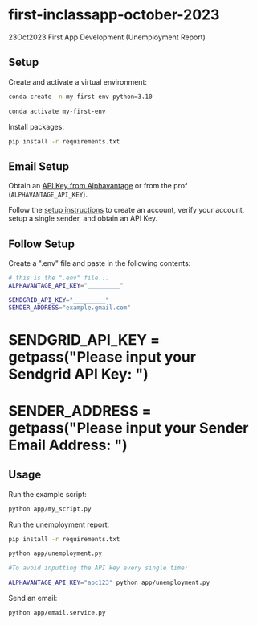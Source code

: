 # first-inclassapp-october-2023
23Oct2023 First App Development (Unemployment Report) 

## Setup

Create and activate a virtual environment:

```sh
conda create -n my-first-env python=3.10

conda activate my-first-env
```

Install packages:
```sh
pip install -r requirements.txt
```

## Email Setup
Obtain an [API Key from Alphavantage](https://www.alphavantage.co/support/#api-key) or from the prof (`ALPHAVANTAGE_API_KEY`).

Follow the [setup instructions](https://github.com/prof-rossetti/intro-to-python/blob/main/notes/python/packages/sendgrid.md) to create an account, verify your account, setup a single sender, and obtain an API Key.


## Follow Setup
Create a ".env" file and paste in the following contents:

```sh
# this is the ".env" file...
ALPHAVANTAGE_API_KEY="_________"

SENDGRID_API_KEY="_________"
SENDER_ADDRESS="example.gmail.com"
```



# SENDGRID_API_KEY = getpass("Please input your Sendgrid API Key: ")
# SENDER_ADDRESS = getpass("Please input your Sender Email Address: ")


## Usage

Run the example script:

```sh
python app/my_script.py
```

Run the unemployment report:
```sh
pip install -r requirements.txt

python app/unemployment.py

#To avoid inputting the API key every single time:

ALPHAVANTAGE_API_KEY="abc123" python app/unemployment.py
```


Send an email:
```sh
python app/email.service.py
```
